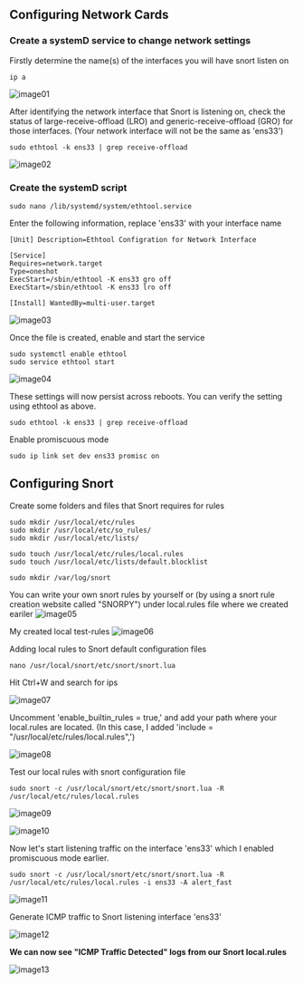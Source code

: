 <h2 align="left"> Configuring Network Cards </h2>

### Create a systemD service to change network settings

Firstly determine the name(s) of the interfaces you will have snort listen on
```
ip a
```
![image01](https://github.com/user-attachments/assets/7afd21be-aeeb-4da9-aac4-414393b2ff26)

After identifying the network interface that Snort is listening on, check the status of large-receive-offload (LRO) and generic-receive-offload (GRO) for those interfaces. (Your network interface will not be the same as 'ens33')
```
sudo ethtool -k ens33 | grep receive-offload
```
![image02](https://github.com/user-attachments/assets/86a6fb6e-f713-4855-a511-179d8aba3b6b)

### Create the systemD script
```
sudo nano /lib/systemd/system/ethtool.service
```

Enter the following information, replace 'ens33' with your interface name
```
[Unit] Description=Ethtool Configration for Network Interface 

[Service] 
Requires=network.target 
Type=oneshot 
ExecStart=/sbin/ethtool -K ens33 gro off 
ExecStart=/sbin/ethtool -K ens33 lro off 

[Install] WantedBy=multi-user.target
```
![image03](https://github.com/user-attachments/assets/2fdd7ef7-4bb1-460b-8341-60ccf82ba69f)

Once the file is created, enable and start the service
```
sudo systemctl enable ethtool 
sudo service ethtool start
```
![image04](https://github.com/user-attachments/assets/2e04a0fd-5693-4281-93fe-e3d480aa89c8)

These settings will now persist across reboots. You can verify the setting using ethtool as above.
```
sudo ethtool -k ens33 | grep receive-offload
```

Enable promiscuous mode
```
sudo ip link set dev ens33 promisc on
```
<h2 align="left"> Configuring Snort </h2>

Create some folders and files that Snort requires for rules
```
sudo mkdir /usr/local/etc/rules
sudo mkdir /usr/local/etc/so_rules/
sudo mkdir /usr/local/etc/lists/

sudo touch /usr/local/etc/rules/local.rules
sudo touch /usr/local/etc/lists/default.blocklist

sudo mkdir /var/log/snort
```

You can write your own snort rules by yourself or (by using a snort rule creation website called "SNORPY") under local.rules file where we created eariler
![image05](https://github.com/user-attachments/assets/4c905fff-fbc7-44f0-8833-7fe5e9bbde13)

My created local test-rules
![image06](https://github.com/user-attachments/assets/57e39afa-e0f0-4c2a-9a4a-a9db3e1d5f38)


Adding local rules to Snort default configuration files
```
nano /usr/local/snort/etc/snort/snort.lua
```

Hit Ctrl+W and search for ips

![image07](https://github.com/user-attachments/assets/7f1fc84b-6e96-44ae-9713-093e1aedeb65)

Uncomment 'enable_builtin_rules = true,' and add your path where your local.rules are located.
(In this case, I added 'include = "/usr/local/etc/rules/local.rules",')

![image08](https://github.com/user-attachments/assets/bd53a532-9ac5-4920-9d0b-a8a981751f1e)


Test our local rules with snort configuration file
```
sudo snort -c /usr/local/snort/etc/snort/snort.lua -R /usr/local/etc/rules/local.rules
```
![image09](https://github.com/user-attachments/assets/9585ce3c-14ec-4b31-82a1-513a4048f0b3)

![image10](https://github.com/user-attachments/assets/2c3a08e4-7ef9-4871-b2a5-f091bc15732d)

Now let's start listening traffic on the interface 'ens33' which I enabled promiscuous mode earlier.
```
sudo snort -c /usr/local/snort/etc/snort/snort.lua -R /usr/local/etc/rules/local.rules -i ens33 -A alert_fast
```
![image11](https://github.com/user-attachments/assets/de17b066-57b8-4036-87a4-e3994f8ebf5f)

Generate ICMP traffic to Snort listening interface 'ens33'

![image12](https://github.com/user-attachments/assets/919363cc-8a03-4bfa-9473-7cf92e802996)

**We can now see "ICMP Traffic Detected" logs from our Snort local.rules**

![image13](https://github.com/user-attachments/assets/52813f77-0c68-449f-a44d-91bc3094182e)


